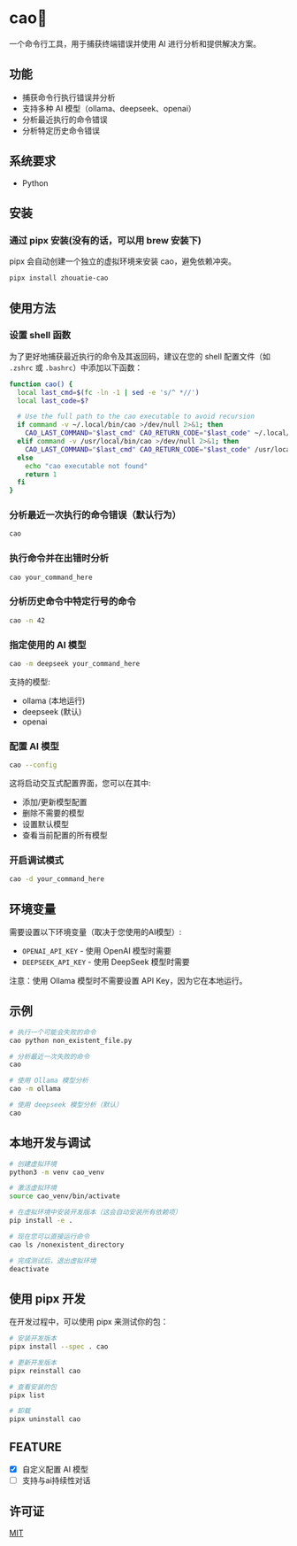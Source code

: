 # cao🌿

一个命令行工具，用于捕获终端错误并使用 AI 进行分析和提供解决方案。

## 功能

-   捕获命令行执行错误并分析
-   支持多种 AI 模型（ollama、deepseek、openai）
-   分析最近执行的命令错误
-   分析特定历史命令错误

## 系统要求

-   Python

## 安装

### 通过 pipx 安装(没有的话，可以用 brew 安装下)

pipx 会自动创建一个独立的虚拟环境来安装 cao，避免依赖冲突。

```bash
pipx install zhouatie-cao
```

## 使用方法

### 设置 shell 函数

为了更好地捕获最近执行的命令及其返回码，建议在您的 shell 配置文件（如 `.zshrc` 或 `.bashrc`）中添加以下函数：

```bash
function cao() {
  local last_cmd=$(fc -ln -1 | sed -e 's/^ *//')
  local last_code=$?

  # Use the full path to the cao executable to avoid recursion
  if command -v ~/.local/bin/cao >/dev/null 2>&1; then
    CAO_LAST_COMMAND="$last_cmd" CAO_RETURN_CODE="$last_code" ~/.local/bin/cao "$@"
  elif command -v /usr/local/bin/cao >/dev/null 2>&1; then
    CAO_LAST_COMMAND="$last_cmd" CAO_RETURN_CODE="$last_code" /usr/local/bin/cao "$@"
  else
    echo "cao executable not found"
    return 1
  fi
}
```

### 分析最近一次执行的命令错误（默认行为）

```bash
cao
```

### 执行命令并在出错时分析

```bash
cao your_command_here
```

### 分析历史命令中特定行号的命令

```bash
cao -n 42
```

### 指定使用的 AI 模型

```bash
cao -m deepseek your_command_here
```

支持的模型:

-   ollama (本地运行)
-   deepseek (默认)
-   openai

### 配置 AI 模型

```bash
cao --config
```

这将启动交互式配置界面，您可以在其中:
- 添加/更新模型配置
- 删除不需要的模型
- 设置默认模型
- 查看当前配置的所有模型

### 开启调试模式

```bash
cao -d your_command_here
```

## 环境变量

需要设置以下环境变量（取决于您使用的AI模型）:

-   `OPENAI_API_KEY` - 使用 OpenAI 模型时需要
-   `DEEPSEEK_API_KEY` - 使用 DeepSeek 模型时需要

注意：使用 Ollama 模型时不需要设置 API Key，因为它在本地运行。

## 示例

```bash
# 执行一个可能会失败的命令
cao python non_existent_file.py

# 分析最近一次失败的命令
cao

# 使用 Ollama 模型分析
cao -m ollama

# 使用 deepseek 模型分析（默认）
cao
```

## 本地开发与调试

```bash
# 创建虚拟环境
python3 -m venv cao_venv

# 激活虚拟环境
source cao_venv/bin/activate

# 在虚拟环境中安装开发版本（这会自动安装所有依赖项）
pip install -e .

# 现在您可以直接运行命令
cao ls /nonexistent_directory

# 完成测试后，退出虚拟环境
deactivate
```

## 使用 pipx 开发

在开发过程中，可以使用 pipx 来测试你的包：

```bash
# 安装开发版本
pipx install --spec . cao

# 更新开发版本
pipx reinstall cao

# 查看安装的包
pipx list

# 卸载
pipx uninstall cao
```

## FEATURE

-   [x] 自定义配置 AI 模型
-   [ ] 支持与ai持续性对话

## 许可证

[MIT](LICENSE)
